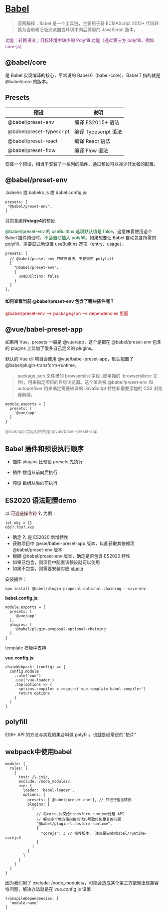 # [Babel](https://babeljs.io/docs/babel-preset-env)

<!-- https://babel.nodejs.cn/docs/babel-preset-env/#targets -->

<!-- https://static.kancloud.cn/cyyspring/webpack/2670925 -->

> 官网解释：Babel 是一个工具链，主要用于将 ECMAScript 2015+ 代码转换为当前和旧版浏览器或环境中向后兼容的 JavaScript 版本。

<font color=#7A297B>功能：转换语法；目标环境中缺少的 Polyfill 功能（通过第三方 polyfill，例如 core-js）</font>

## @babel/core

是 Babel 实现编译的核心，平常说的 Babel 6（babel-core）、Babel 7 指的就是 @babel/core 的版本。

## Presets

| 预设 | 说明 |
|---|---|
| @babel/preset-env | 编译 ES2015+ 语法 |
| @babel/preset-typescript | 编译 Typescript 语法 |
| @babel/preset-react | 编译 React 语法 |
| @babel/preset-flow | 编译 Flow 语法 |

安装一个预设，相当于安装了一系列的插件，通过预设可以减少开发者的配置。

## @babel/preset-env
.babelrc 或 babelrc.js 或 babel.config.js:
```
presets: [
 "@babel/preset-env",
]
```
只包含编译**stage4**的预设

<font color=#085820>@babel/preset-env 的 useBuiltIns 选项默认值是 false。</font>这意味着使用这个 Babel 插件预设时，<font color=#085820>不会自动插入 polyfill。</font>如果想要让 Babel 自动包含所需的 polyfill，需要显式地设置 useBuiltIns 选项（entry、usage）。

```
presets: [
  // @babel/preset-env 只转换语法，不要提供 polyfill
  [
    "@babel/preset-env", 
    {
      useBuiltIns: false
    }
  ]
],
```

#### 如何查看当前 @babel/preset-env 包含了哪些插件呢？

<font color=#B21016>@babel/preset-env --> package.json --> dependencies 里面</font>


## @vue/babel-preset-app

如果用 Vue，presets 一般是 @vue/app，这个是把在 @babel/preset-env 包含的 plugins 上又加了很多自己定义的 plugins。

默认的 Vue cli 项目会使用 @vue/babel-preset-app，默认配置了@babel/plugin-transform-runtime。

> package.json 文件里的 browserslist 字段 (或单独的 .browserslistrc 文件)，用来指定项目的目标浏览器。这个值会被 @babel/preset-env 和 autoprefixer 用来确定需要转译的 JavaScript 特性和需要添加的 CSS 浏览器前缀。
 

```
module.exports = {
  presets: [
    '@vue/app'
  ]
}
```
<font color=gray size=2>@vue/app 实际对应的是 @vue/babel-preset-app</font>

## Babel 插件和预设执行顺序

- 插件 plugins 比预设 presets 先执行

- 插件 数组从前向后执行

- 预设 数组从后向前执行

## ES2020 语法配置demo

以 <font color=#44000A>可选链操作符 **?.**</font> 为例：
```
let obj = {}
obj?.foo?.xxx
```
- 确定 <font color=#44000A>**?.**</font> 是 ES2020 新增特性
- 获取项目中 @vue/babel-preset-app 版本，以此获取其依赖项 @babel/preset-env 版本
- 根据 @babel/preset-env 版本，确定是否包含 ES2020 特性
- 如果已包含，则项目中配置该预设就可以使用
- 如果不包含，则需要安装对应 [plugin](https://babeljs.io/docs/plugins-list)

安装插件：
```
npm install @babel/plugin-proposal-optional-chaining --save-dev
```

**babel.config.js**:
```
module.exports = {
  presets: [
    '@vue/app'
  ],
  plugins: [
    '@babel/plugin-proposal-optional-chaining'
  ]
}
```

template 模板中支持

**vue.config.js**: 
```
chainWebpack: (config) => {
  config.module
    .rule('vue')
    .use('vue-loader')
    .tap(options => {
      options.compiler = require('vue-template-babel-compiler')
      return options
    }
  )
}
```

## polyfill

ES6+ API 的方法与实现的集合叫做 polyfill，也就是经常说的"垫片"

## webpack中使用babel
```
module: {
  rules: [
    {
      test: /\.js$/,
      exclude: /node_modules/,
      use: {
        loader: 'babel-loader',
        options: {
          presets: ['@babel/preset-env'], // 只进行语法转换
          plugins: [
            [
              // 将core-js交给transform-runtime处理 API
              // 解决多个地方使用相同代码导致打包重复的问题
              "@babel/plugin-transform-runtime",
              {
                "corejs": 3 // 推荐版本， 注意要安装@babel/runtime-corejs3
              }
            ]
          ]
        }
      }
    }
  ]
}
```
因为我们用了 exclude: /node_modules/，可能会造成某个第三方依赖出现兼容性问题，解决办法就是在
vue.config.js 设置：
```
transpileDependencies: [
  'module-name'
]
```




